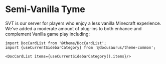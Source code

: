 # Semi-Vanilla Tyme

SVT is our server for players who enjoy a less vanilla Minecraft experience.  We’ve added a moderate amount of plug-ins to both enhance and complement Vanilla game play including: 



```mdx-code-block
import DocCardList from '@theme/DocCardList';
import {useCurrentSidebarCategory} from '@docusaurus/theme-common';

<DocCardList items={useCurrentSidebarCategory().items}/>
```